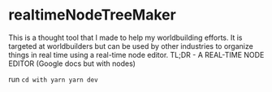 # realtimeNodeTreeMaker
This is a thought tool that I made to help my worldbuilding efforts. It is targeted at worldbuilders but can be used by other industries to organize things in real time using a real-time node editor. TL;DR - A REAL-TIME NODE EDITOR (Google docs but with nodes)


run `cd with yarn yarn dev`
